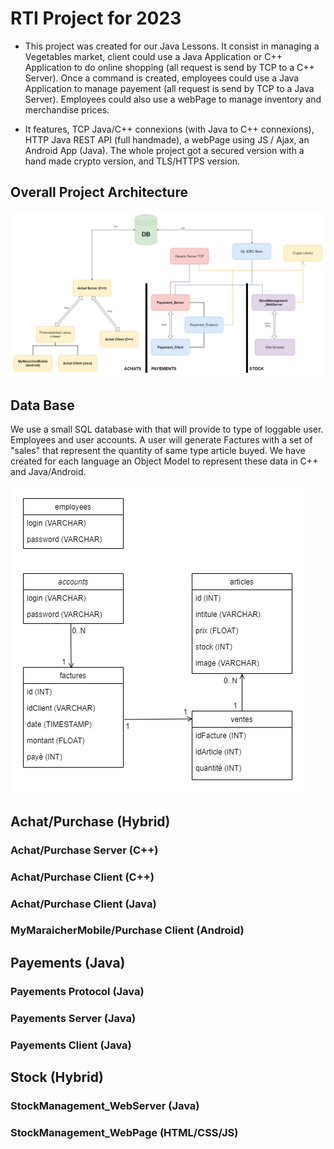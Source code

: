 # RTI Project for 2023
- This project was created for our Java Lessons. It consist in managing a Vegetables market, client could use a Java Application or C++ Application to do online shopping (all request is send by TCP to a C++ Server). Once a command is created, employees could use a Java Application to manage payement (all request is send by TCP to a Java Server). Employees could also use a webPage to manage inventory and merchandise prices.

- It features, TCP Java/C++ connexions (with Java to C++ connexions), HTTP Java REST API (full handmade), a webPage using JS / Ajax, an Android App (Java). The whole project got a secured version with a hand made crypto version, and TLS/HTTPS version.


## Overall Project Architecture
![Global Project Architecture](./.readme_img/Global_Project_Architecture.png)

## Data Base 
We use a small SQL database with that will provide to type of loggable user. Employees and user accounts. A user will generate Factures with a set of "sales" that represent the quantity of same type article buyed. We have created for each language an Object Model to represent these data in C++ and Java/Android.

![DataBase Architecture](./.readme_img/DB_Diagram.png)



## Achat/Purchase (Hybrid)

### Achat/Purchase Server (C++)

### Achat/Purchase Client (C++)

### Achat/Purchase Client (Java)

### MyMaraicherMobile/Purchase Client (Android)



## Payements (Java)

### Payements Protocol (Java)

### Payements Server (Java)

### Payements Client (Java)



## Stock (Hybrid)

### StockManagement_WebServer (Java)

### StockManagement_WebPage (HTML/CSS/JS)